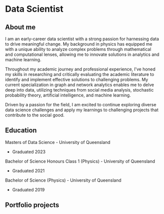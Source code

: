 # Data Scientist

## About me

I am an early-career data scientist with a strong passion for harnessing data to drive meaningful change. My background in physics has equipped me with a unique ability to analyze complex problems through mathematical and computational lenses, allowing me to innovate solutions in analytics and machine learning.

Throughout my academic journey and professional experience, I’ve honed my skills in researching and critically evaluating the academic literature to identify and implement effective solutions to challenging problems. My current specialization in graph and network analytics enables me to delve deep into data, utilizing techniques from social media analysis, stochastic probability theory, artificial intelligence, and machine learning.

Driven by a passion for the field, I am excited to continue exploring diverse data science challenges and apply my learnings to challenging projects that contribute to the social good.

## Education
Masters of Data Science - University of Queensland
- Graduated 2023

Bachelor of Science Honours Class 1 (Physics) - University of Queensland
- Graduated 2021

Bachelor of Science (Physics) - University of Queensland
- Graduated 2019

## Portfolio projects
